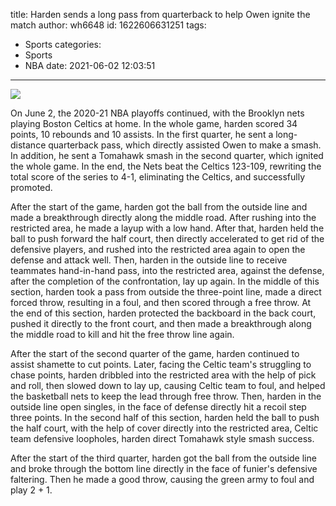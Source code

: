title: Harden sends a long pass from quarterback to help Owen ignite the match
author: wh6648
id: 1622606631251
tags: 
- Sports
categories: 
- Sports
- NBA
date: 2021-06-02 12:03:51
---
![](https://p2.itc.cn/q_70/images01/20210602/6200275bb2384c359e7af199480053a5.jpeg)


On June 2, the 2020-21 NBA playoffs continued, with the Brooklyn nets playing Boston Celtics at home. In the whole game, harden scored 34 points, 10 rebounds and 10 assists. In the first quarter, he sent a long-distance quarterback pass, which directly assisted Owen to make a smash. In addition, he sent a Tomahawk smash in the second quarter, which ignited the whole game. In the end, the Nets beat the Celtics 123-109, rewriting the total score of the series to 4-1, eliminating the Celtics, and successfully promoted.

After the start of the game, harden got the ball from the outside line and made a breakthrough directly along the middle road. After rushing into the restricted area, he made a layup with a low hand. After that, harden held the ball to push forward the half court, then directly accelerated to get rid of the defensive players, and rushed into the restricted area again to open the defense and attack well. Then, harden in the outside line to receive teammates hand-in-hand pass, into the restricted area, against the defense, after the completion of the confrontation, lay up again. In the middle of this section, harden took a pass from outside the three-point line, made a direct forced throw, resulting in a foul, and then scored through a free throw. At the end of this section, harden protected the backboard in the back court, pushed it directly to the front court, and then made a breakthrough along the middle road to kill and hit the free throw line again.

After the start of the second quarter of the game, harden continued to assist shamette to cut points. Later, facing the Celtic team's struggling to chase points, harden dribbled into the restricted area with the help of pick and roll, then slowed down to lay up, causing Celtic team to foul, and helped the basketball nets to keep the lead through free throw. Then, harden in the outside line open singles, in the face of defense directly hit a recoil step three points. In the second half of this section, harden held the ball to push the half court, with the help of cover directly into the restricted area, Celtic team defensive loopholes, harden direct Tomahawk style smash success.

After the start of the third quarter, harden got the ball from the outside line and broke through the bottom line directly in the face of funier's defensive faltering. Then he made a good throw, causing the green army to foul and play 2 + 1.

